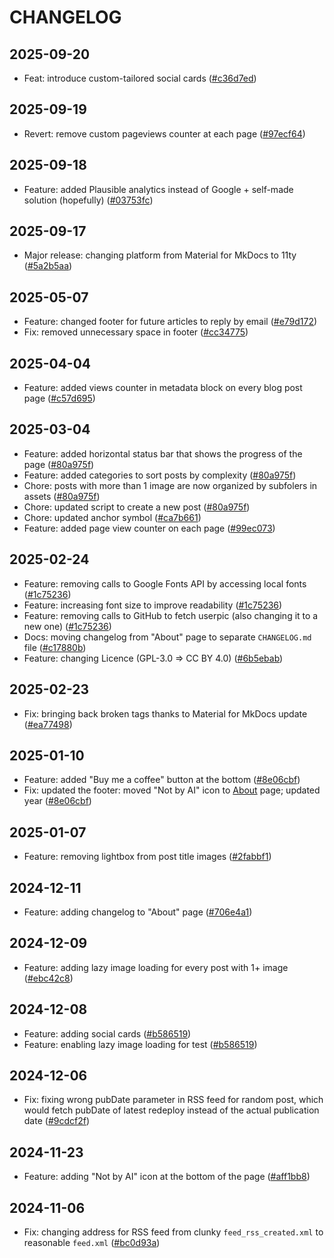 # CHANGELOG

## 2025-09-20

* Feat: introduce custom-tailored social cards ([#c36d7ed](https://github.com/hatedabamboo/notes.hatedabamboo.me/commit/c36d7ed27a1ca71348ac00e801a0cfec45ba50ee))

## 2025-09-19

* Revert: remove custom pageviews counter at each page ([#97ecf64](https://github.com/hatedabamboo/notes.hatedabamboo.me/commit/97ecf641f89762d567bcbe9a53f68e2318282e96))

## 2025-09-18

* Feature: added Plausible analytics instead of Google + self-made solution (hopefully) ([#03753fc](https://github.com/hatedabamboo/notes.hatedabamboo.me/commit/03753fcf4520bf50f12ab49cdb60802a8dc3aa72))

## 2025-09-17

* Major release: changing platform from Material for MkDocs to 11ty ([#5a2b5aa](https://github.com/hatedabamboo/notes.hatedabamboo.me/commit/5a2b5aaabe699798d2586cb9833c065b2fccf1a8))

## 2025-05-07

* Feature: changed footer for future articles to reply by email ([#e79d172](https://github.com/hatedabamboo/notes.hatedabamboo.me/commit/e79d172ca14694757460aeb52408f13a45b5cb1a))
* Fix: removed unnecessary space in footer ([#cc34775](https://github.com/hatedabamboo/notes.hatedabamboo.me/commit/cc347751ef985c46621cf3f0a224a0658f0b9eee))

## 2025-04-04

* Feature: added views counter in metadata block on every blog post page ([#c57d695](https://github.com/hatedabamboo/notes.hatedabamboo.me/commit/c57d695b99bc4f23d1853910ab445de346130ea2))

## 2025-03-04

* Feature: added horizontal status bar that shows the progress of the page ([#80a975f](https://github.com/hatedabamboo/notes.hatedabamboo.me/commit/80a975f59a1874fc4f9a197278ec0b25cb07d0f6))
* Feature: added categories to sort posts by complexity ([#80a975f](https://github.com/hatedabamboo/notes.hatedabamboo.me/commit/80a975f59a1874fc4f9a197278ec0b25cb07d0f6))
* Chore: posts with more than 1 image are now organized by subfolers in assets ([#80a975f](https://github.com/hatedabamboo/notes.hatedabamboo.me/commit/80a975f59a1874fc4f9a197278ec0b25cb07d0f6))
* Chore: updated script to create a new post ([#80a975f](https://github.com/hatedabamboo/notes.hatedabamboo.me/commit/80a975f59a1874fc4f9a197278ec0b25cb07d0f6))
* Chore: updated anchor symbol ([#ca7b661](https://github.com/hatedabamboo/notes.hatedabamboo.me/commit/ca7b6616ddf021ab6e6ec35657a0593245c72b86))
* Feature: added page view counter on each page ([#99ec073](https://github.com/hatedabamboo/notes.hatedabamboo.me/commit/99ec073e954e4856efa5cdb0349609fe73730a2f))

## 2025-02-24

* Feature: removing calls to Google Fonts API by accessing local fonts ([#1c75236](https://github.com/hatedabamboo/notes.hatedabamboo.me/commit/1c752360bb534a3d543407510a684ae0fbef8629))
* Feature: increasing font size to improve readability ([#1c75236](https://github.com/hatedabamboo/notes.hatedabamboo.me/commit/1c752360bb534a3d543407510a684ae0fbef8629))
* Feature: removing calls to GitHub to fetch userpic (also changing it to a new one) ([#1c75236](https://github.com/hatedabamboo/notes.hatedabamboo.me/commit/1c752360bb534a3d543407510a684ae0fbef8629))
* Docs: moving changelog from "About" page to separate `CHANGELOG.md` file ([#c17880b](https://github.com/hatedabamboo/notes.hatedabamboo.me/commit/c17880b3324f579c656bcd92373295e42998f3d5))
* Feature: changing Licence (GPL-3.0 => CC BY 4.0) ([#6b5ebab](https://github.com/hatedabamboo/notes.hatedabamboo.me/commit/6b5ebaba0d9f40cfe3d121b41902fe4f57b5fd54))

## 2025-02-23

* Fix: bringing back broken tags thanks to Material for MkDocs update ([#ea77498](https://github.com/hatedabamboo/notes.hatedabamboo.me/commit/ea77498897d4507551fc3b460a449f90063e0705))

## 2025-01-10

* Feature: added "Buy me a coffee" button at the bottom ([#8e06cbf](https://github.com/hatedabamboo/notes.hatedabamboo.me/commit/8e06cbfe8df7f6ddb83890d5e0cef8e54bcfbdc5))
* Fix: updated the footer: moved "Not by AI" icon to [About](./about.md#not-by-ai) page; updated year ([#8e06cbf](https://github.com/hatedabamboo/notes.hatedabamboo.me/commit/8e06cbfe8df7f6ddb83890d5e0cef8e54bcfbdc5))

## 2025-01-07

* Feature: removing lightbox from post title images ([#2fabbf1](https://github.com/hatedabamboo/notes.hatedabamboo.me/commit/2fabbf11723be9b3cab33a2750308c04295f063b))

## 2024-12-11

* Feature: adding changelog to "About" page ([#706e4a1](https://github.com/hatedabamboo/notes.hatedabamboo.me/commit/706e4a17a6dada66966db33c336908a016dc0078))

## 2024-12-09

* Feature: adding lazy image loading for every post with 1+ image ([#ebc42c8](https://github.com/hatedabamboo/notes.hatedabamboo.me/commit/ebc42c8b235e907221bd8c122b9f85a2745f308b))

## 2024-12-08

* Feature: adding social cards ([#b586519](https://github.com/hatedabamboo/notes.hatedabamboo.me/commit/b586519109ec7f34466b02298f15dff9cdf681ca))
* Feature: enabling lazy image loading for test ([#b586519](https://github.com/hatedabamboo/notes.hatedabamboo.me/commit/b586519109ec7f34466b02298f15dff9cdf681ca))

## 2024-12-06

* Fix: fixing wrong pubDate parameter in RSS feed for random post, which would fetch pubDate of latest redeploy instead of the actual publication date ([#9cdcf2f](https://github.com/hatedabamboo/notes.hatedabamboo.me/commit/9cdcf2f847f2c57ebd3938c26df02cd1d5ff6552))

## 2024-11-23

* Feature: adding "Not by AI" icon at the bottom of the page ([#aff1bb8](https://github.com/hatedabamboo/notes.hatedabamboo.me/commit/aff1bb811d3196b3e5c84458548a83176220cd5e))

## 2024-11-06
* Fix: changing address for RSS feed from clunky `feed_rss_created.xml` to reasonable `feed.xml` ([#bc0d93a](https://github.com/hatedabamboo/notes.hatedabamboo.me/commit/bc0d93a987568e9a8bed09c995f027d8c5f34a90))

